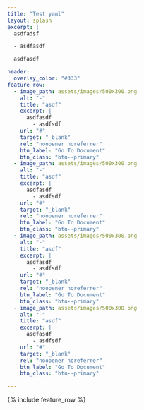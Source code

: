 ```yaml
---
title: "Test yaml"
layout: splash
excerpt: |
  asdfadsf

  - asdfasdf

  asdfasdf

header:
  overlay_color: "#333"
feature_row:
  - image_path: assets/images/500x300.png
    alt: "-"
    title: "asdf"
    excerpt: |
      asdfasdf
        - asdfsdf
    url: "#"
    target: "_blank"
    rel: "noopener noreferrer"
    btn_label: "Go To Document"
    btn_class: "btn--primary"
  - image_path: assets/images/500x300.png
    alt: "-"
    title: "asdf"
    excerpt: |
      asdfasdf
        - asdfsdf
    url: "#"
    target: "_blank"
    rel: "noopener noreferrer"
    btn_label: "Go To Document"
    btn_class: "btn--primary"
  - image_path: assets/images/500x300.png
    alt: "-"
    title: "asdf"
    excerpt: |
      asdfasdf
        - asdfsdf
    url: "#"
    target: "_blank"
    rel: "noopener noreferrer"
    btn_label: "Go To Document"
    btn_class: "btn--primary"
  - image_path: assets/images/500x300.png
    alt: "-"
    title: "asdf"
    excerpt: |
      asdfasdf
        - asdfsdf
    url: "#"
    target: "_blank"
    rel: "noopener noreferrer"
    btn_label: "Go To Document"
    btn_class: "btn--primary"

---
```


{% include feature_row %}